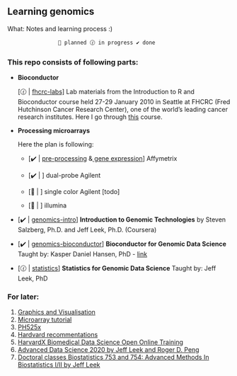 ## Learning genomics

What: Notes and learning process :)

                    📁 planned 🕜 in progress ✔️ done

### This repo consists of following parts:

- **Bioconductor**

  [🕜 | [fhcrc-labs\]](https://github.com/wkzawadzka/bioanalysis/tree/master/fhcrc-labs) Lab materials from the Introduction to R and Bioconductor course held 27-29 January 2010 in Seattle at FHCRC (Fred Hutchinson Cancer Research Center), one of the world’s leading cancer research institutes. Here I go through [this](https://www.bioconductor.org/help/course-materials/2010/SeattleJan10/) course.

- **Processing microarrays**

  Here the plan is following:

  - [✔️ | [pre-processing](https://github.com/wkzawadzka/bioanalysis/blob/master/genomics-bioconductor/affymetrix-preprocessing.R) &[ gene expression](https://github.com/wkzawadzka/bioanalysis/blob/master/genomics-bioconductor/affymetrix-limma-gene-expression.R)] Affymetrix

  - [✔️ | ] dual-probe Agilent
  - [📁 | ] single color Agilent [todo]
  - [📁 | ] illumina

- [✔️ | [genomics-intro](https://github.com/wkzawadzka/bioanalysis/tree/master/genomics-intro)] **Introduction to Genomic Technologies** by Steven Salzberg, Ph.D. and Jeff Leek, Ph.D. (Coursera)

- [✔️ | [genomics-bioconductor](https://github.com/wkzawadzka/bioanalysis/tree/master/genomics-bioconductor)] **Bioconductor for Genomic Data Science** Taught by:
  Kasper Daniel Hansen, PhD - [link](https://kasperdanielhansen.github.io/genbioconductor/)

- [🕜 | [statistics](https://github.com/wkzawadzka/bioanalysis/tree/master/statistics)] **Statistics for Genomic Data Science** Taught by: Jeff Leek, PhD

### For later:

1. [Graphics and Visualisation](https://bioconductor.org/help/course-materials/2022/CSAMA/lecture/4-thursday/graphics-visualization.pdf)
2. [Microarray tutorial](https://gtk-teaching.github.io/Microarrays-R/?fbclid=IwAR0zRlSHPpEzjcD4PPtD7NREKrFBsF2lXShOt_pbKcrhRip1V31-_o8lguM)
3. [PH525x](https://genomicsclass.github.io/book/)
4. [Hardvard recommentations](https://bioinformatics.bwh.harvard.edu/resources/)
5. [HarvardX Biomedical Data Science Open Online Training](https://rafalab.dfci.harvard.edu/pages/harvardx.html)
6. [Advanced Data Science 2020 by Jeff Leek and Roger D. Peng](https://jtleek.com/ads2020/)
7. [Doctoral classes Biostatistics 753 and 754: Advanced Methods In Biostatistics I/II by Jeff Leek](https://github.com/jtleek/jhsph753and4)
